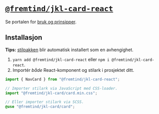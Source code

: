 # [`@fremtind/jkl-card-react`](https://jokul.fremtind.no/komponenter/card)

Se portalen for [bruk og prinsipper](https://jokul.fremtind.no/komponenter/card).

## Installasjon

**Tips:** [stilpakken](../card/) blir automatisk installert som en avhengighet.

1. `yarn add @fremtind/jkl-card-react` eller `npm i @fremtind/jkl-card-react`.
2. Importér _både_ React-komponent og stilark i prosjektet ditt.

```js
import { NavCard } from "@fremtind/jkl-card-react";

// Importer stilark via JavaScript med CSS-loader.
import "@fremtind/jkl-card/card.min.css";
```

```scss
// Eller importer stilark via SCSS.
@use "@fremtind/jkl-card/card";
```

